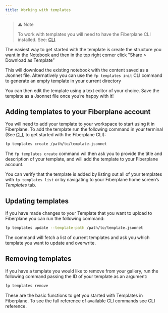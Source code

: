 ```yaml
---
title: Working with templates
---
```


> ⚠️ Note
>
> To work with templates you will need to have the Fiberplane CLI
> installed. See: [CLI](doc:cli).

The easiest way to get started with the template is create the structure you want in the Notebook and then in the top right corner click "Share > Download as Template”

This will download the existing notebook with the content saved as a Jsonnet file. Alternatively you can use the `fp templates init` CLI command to generate an empty template in your current directory

You can then edit the template using a text editor of your choice. Save the template as a Jsonnet file once you’re happy with it!

## Adding templates to your Fiberplane account

You will need to add your template to your workspace to start using it in Fiberplane. To add the template run the following command in your terminal (See [CLI](doc:cli), to get started with the Fiberplane CLI):

```bash
fp templates create /path/to/template.jsonnet
```

The `fp templates create` command wil then ask you to provide the title and
description of your template, and will add the template to your Fiberplane account.

You can verify that the template is added by listing out all of your templates with `fp templates list` or by navigating to your Fiberplane home screen’s *Templates* tab.

## Updating templates

If you have made changes to your Template that you want to upload to Fiberplane you can run the following command:

```bash
fp templates update --template-path /path/to/template.jsonnet
```

The command will fetch a list of current templates and ask you which template you want to update and overwrite.

## Removing templates

If you have a template you would like to remove from your gallery, run the following command passing the ID of your template as an argument:

```bash
fp templates remove 
```

These are the basic functions to get you started with Templates in Fiberplane.  To see the full reference of available CLI commands see CLI reference.
